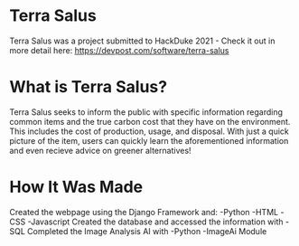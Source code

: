 # Terra Salus
Terra Salus was a project submitted to HackDuke 2021 - Check it out in more detail here: https://devpost.com/software/terra-salus
# What is Terra Salus?
Terra Salus seeks to inform the public with specific information regarding common items and the true carbon cost that they have on the environment. This includes the cost of production, usage, and disposal. With just a quick picture of the item, users can quickly learn the aforementioned information and even recieve advice on greener alternatives!
# How It Was Made
Created the webpage using the Django Framework and: -Python -HTML -CSS -Javascript
Created the database and accessed the information with -SQL
Completed the Image Analysis AI with -Python -ImageAi Module

